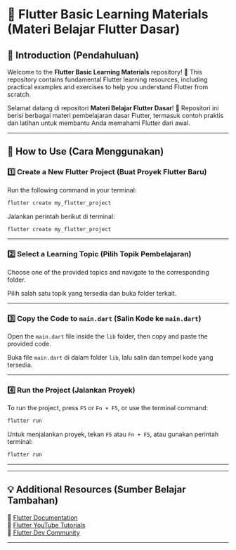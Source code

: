 # 📘 Flutter Basic Learning Materials (Materi Belajar Flutter Dasar)

## 🌟 Introduction (Pendahuluan)
Welcome to the **Flutter Basic Learning Materials** repository! 🚀 This repository contains fundamental Flutter learning resources, including practical examples and exercises to help you understand Flutter from scratch.

Selamat datang di repositori **Materi Belajar Flutter Dasar**! 🚀 Repositori ini berisi berbagai materi pembelajaran dasar Flutter, termasuk contoh praktis dan latihan untuk membantu Anda memahami Flutter dari awal.

---

## 📂 How to Use (Cara Menggunakan)

### 1️⃣ Create a New Flutter Project (Buat Proyek Flutter Baru)
Run the following command in your terminal:
```sh
flutter create my_flutter_project
```

Jalankan perintah berikut di terminal:
```sh
flutter create my_flutter_project
```

---

### 2️⃣ Select a Learning Topic (Pilih Topik Pembelajaran)
Choose one of the provided topics and navigate to the corresponding folder.

Pilih salah satu topik yang tersedia dan buka folder terkait.

---

### 3️⃣ Copy the Code to `main.dart` (Salin Kode ke `main.dart`)
Open the `main.dart` file inside the `lib` folder, then copy and paste the provided code.

Buka file `main.dart` di dalam folder `lib`, lalu salin dan tempel kode yang tersedia.

---

### 4️⃣ Run the Project (Jalankan Proyek)
To run the project, press `F5` or `Fn + F5`, or use the terminal command:
```sh
flutter run
```

Untuk menjalankan proyek, tekan `F5` atau `Fn + F5`, atau gunakan perintah terminal:
```sh
flutter run
```

---

  

---

## 💡 Additional Resources (Sumber Belajar Tambahan)
📖 [Flutter Documentation](https://flutter.dev/docs)  
🎥 [Flutter YouTube Tutorials](https://www.youtube.com/results?search_query=flutter+tutorial)  
📌 [Flutter Dev Community](https://medium.com/flutter)  

---


